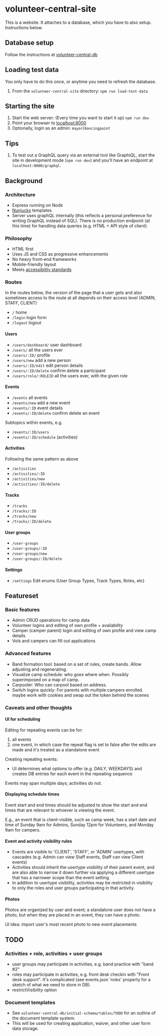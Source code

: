 # volunteer-central-site

This is a website. It attaches to a database, which you have to also setup. Instructions below.

## Database setup

Follow the instructions at [volunteer-central-db](https://github.com/rcgla/volunteer-central-db/tree/dev)

## Loading test data

You only have to do this once, or anytime you need to refresh the database.

1. From the `volunteer-central-site` directory: `npm run load-test-data`

## Starting the site

1. Start the web server: (Every time you want to start it up) `npm run dev`
1. Point your browser to [localhost:8000](http://localhost:8000)
1. Optionally, login as an admin: `mayor`/`dancingpaint`

## Tips

1. To test out a GraphQL query via an external tool like GraphiQL, start the site in development mode (`npm run dev`) and you'll have an endpoint at `localhost:8000/graphql`. 

## Background

### Architecture

* Express running on Node
* [Nunjucks](https://mozilla.github.io/nunjucks) templates
* Server uses graphQL internally (this reflects a personal preference for writing GraphQL instead of SQL). There is no production endpoint (at this time) for handling data queries (e.g. HTML + API style of client)

### Philosophy

* HTML first
* Uses JS and CSS as progressive enhancements
* No heavy front-end frameworks
* Mobile-friendly layout
* Meets [accessibility standards](https://www.w3.org/TR/WCAG21/)

### Routes

In the routes below, the version of the page that a user gets and also sometimes access to the route at all depends on their access level (ADMIN, STAFF, CLIENT)

* `/`
    home
* `/login`
    login form
* `/logout`
    logout

#### Users
* `/users/dashboard/`
    user dashboard
* `/users/`
    all the users ever
* `/users/:ID/`
    profile
* `/users/new`
    add a new person
* `/users/:ID/edit`
    edit person details
* `/users/:ID/delete`
    confirm delete a participant
* `/users/role/:ROLEID`
    all the users ever, with the given role

#### Events
* `/events`
    all events
* `/events/new`
    add a new event
* `/events/:ID`
    event details
* `/events/:ID/delete`
    confirm delete an event

Subtopics within events, e.g. 
* `/events/:ID/users`
* `/events/:ID/schedule` (activities)

#### Activities

Following the same pattern as above

* `/activities`
* `/activities/:ID`
* `/activities/new`
* `/activities/:ID/delete`


#### Tracks
* `/tracks`
* `/tracks/:ID`
* `/tracks/new`
* `/tracks/:ID/delete`


#### User groups

* `/user-groups`
* `/user-groups/:ID`
* `/user-groups/new`
* `/user-groups/:ID/delete`

#### Settings

* `/settings`
    Edit enums (User Group Types, Track Types, Roles, etc)

## Featureset 

### Basic features

* Admin CRUD operations for camp data
* Volunteer logins and editing of own profile + availability
* Camper (camper parent) login and editing of own profile and view camp details
* Vols and campers can fill out applications

### Advanced features

* Band formation tool: based on a set of rules, create bands. Allow adjusting and regenerating.
* Visualize camp schedule: who goes where when. Possibly superimposed on a map of camp.
* Carpooler: Who can carpool based on address.
* Switch logins quickly: For parents with multiple campers enrolled. maybe work with cookies and swap out the token behind the scenes

### Caveats and other thoughts

#### UI for scheduling
Editing for repeating events can be for:
1. all events
2. one event, in which case the repeat flag is set to false after the edits are made and it's treated as a standalone event

Creating repeating events: 
* UI determines what options to offer (e.g. DAILY, WEEKDAYS) and creates DB entries for each event in the repeating sequence

Events may span multiple days; activities do not.

#### Displaying schedule times

Event start and end times should be adjusted to show the start and end times that are relevant to whoever is viewing the event.

E.g., an event that is client-visible, such as camp week, has a start date and time of Sunday 9am for Admins, Sunday 12pm for Volunteers, and Monday 9am for campers. 

#### Event and activity visibility rules

* Events are visible to 'CLIENT', 'STAFF', or 'ADMIN' usertypes, with cascades (e.g. Admin can view Staff events, Staff can view Client events)
* Activities should inherit the usertype visibility of their parent event, and are also able to narrow it down further via applying a different usertype that has a narrower scope than the event setting.
* In addition to usertype visibility, activities may be restricted in visibility to only the roles and user groups participating in that activity. 

#### Photos

Photos are organized by user and event; a standalone user does not have a photo, but when they are placed in an event, they can have a photo.

UI idea: import user's most recent photo to new event placements

## TODO

### Activities + role, activities + user groups
* user groups may participate in activities, e.g. band practice with "band #2"
* roles may participate in activities, e.g. front desk checkin with "Front desk support". It's complicated (see events.json 'roles' property for a sketch of what we need to store in DB).
* restrictVisibility option 

### Document templates

* See `volunteer-central-db/initial-schema/tables/TODO` for an outline of the document template system.
* This will be used for creating application, waiver, and other user form data storage.

